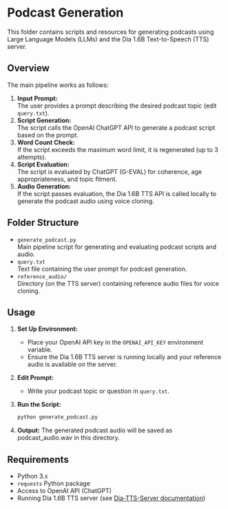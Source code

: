 # Podcast Generation

This folder contains scripts and resources for generating podcasts using Large Language Models (LLMs) and the Dia 1.6B Text-to-Speech (TTS) server.

## Overview

The main pipeline works as follows:
1. **Input Prompt:**  
   The user provides a prompt describing the desired podcast topic (edit `query.txt`).
2. **Script Generation:**  
   The script calls the OpenAI ChatGPT API to generate a podcast script based on the prompt.
3. **Word Count Check:**  
   If the script exceeds the maximum word limit, it is regenerated (up to 3 attempts).
4. **Script Evaluation:**  
   The script is evaluated by ChatGPT (G-EVAL) for coherence, age appropriateness, and topic fitment.
5. **Audio Generation:**  
   If the script passes evaluation, the Dia 1.6B TTS API is called locally to generate the podcast audio using voice cloning.

## Folder Structure

- `generate_podcast.py`  
  Main pipeline script for generating and evaluating podcast scripts and audio.
- `query.txt`  
  Text file containing the user prompt for podcast generation.
- `reference_audio/`  
  Directory (on the TTS server) containing reference audio files for voice cloning.

## Usage

1. **Set Up Environment:**
   - Place your OpenAI API key in the `OPENAI_API_KEY` environment variable.
   - Ensure the Dia 1.6B TTS server is running locally and your reference audio is available on the server.

2. **Edit Prompt:**
   - Write your podcast topic or question in `query.txt`.

3. **Run the Script:**
   ```sh
   python generate_podcast.py

4. **Output:**
The generated podcast audio will be saved as podcast_audio.wav in this directory.


## Requirements

- Python 3.x
- `requests` Python package
- Access to OpenAI API (ChatGPT)
- Running Dia 1.6B TTS server (see [Dia-TTS-Server documentation](https://github.com/devnen/Dia-TTS-Server/blob/main/documentation.md))
